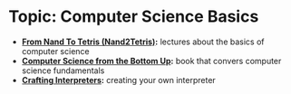 # Topic: Computer Science Basics

* **[From Nand To Tetris (Nand2Tetris)](/content/from-nand-to-tetris.md):** lectures about the basics of computer science
* **[Computer Science from the Bottom Up](/content/bottomupcs.md):** book that convers computer science fundamentals
* **[Crafting Interpreters](/content/craftinginterpreters.md):** creating your own interpreter